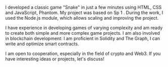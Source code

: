 I developed a classic game "Snake" in just a few minutes using HTML, CSS and JavaScript, Phantom. My project was based on Sp 1 . During the work, I used the Node.js module, which allows scaling and improving the project. 

I have experience in developing games of varying complexity and am ready to create both simple and more complex game projects. I am also involved in blockchain development: I am proficient in Solidity and The Graph, I can write and optimize smart contracts. 

I am open to cooperation, especially in the field of crypto and Web3. If you have interesting ideas or projects, let's discuss!
